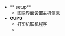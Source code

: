 - ** setup**
	- 图像界面设置主机信息
- **CUPS**
	- 打印机联机程序
	- 

<!--stackedit_data:
eyJoaXN0b3J5IjpbLTg3NDU5MzkyNiwxNTI0MjIxMjM5LC0yMD
g4NzQ2NjEyXX0=
-->